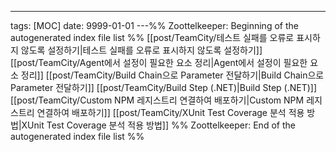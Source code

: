 ---
tags: [MOC]
date: 9999-01-01
---%% Zoottelkeeper: Beginning of the autogenerated index file list  %%
 [[post/TeamCity/테스트 실패를 오류로 표시하지 않도록 설정하기|테스트 실패를 오류로 표시하지 않도록 설정하기]]
 [[post/TeamCity/Agent에서 설정이 필요한 요소 정리|Agent에서 설정이 필요한 요소 정리]]
 [[post/TeamCity/Build Chain으로 Parameter 전달하기|Build Chain으로 Parameter 전달하기]]
 [[post/TeamCity/Build Step (.NET)|Build Step (.NET)]]
 [[post/TeamCity/Custom NPM 레지스트리 연결하여 배포하기|Custom NPM 레지스트리 연결하여 배포하기]]
 [[post/TeamCity/XUnit Test Coverage 분석 적용 방법|XUnit Test Coverage 분석 적용 방법]]
%% Zoottelkeeper: End of the autogenerated index file list  %%
